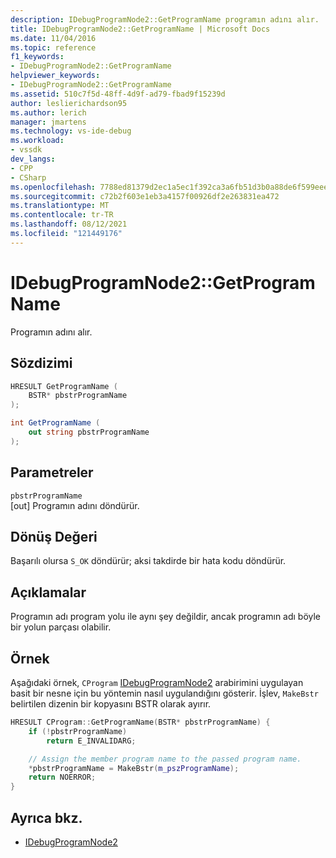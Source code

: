 ```yaml
---
description: IDebugProgramNode2::GetProgramName programın adını alır.
title: IDebugProgramNode2::GetProgramName | Microsoft Docs
ms.date: 11/04/2016
ms.topic: reference
f1_keywords:
- IDebugProgramNode2::GetProgramName
helpviewer_keywords:
- IDebugProgramNode2::GetProgramName
ms.assetid: 510c7f5d-48ff-4d9f-ad79-fbad9f15239d
author: leslierichardson95
ms.author: lerich
manager: jmartens
ms.technology: vs-ide-debug
ms.workload:
- vssdk
dev_langs:
- CPP
- CSharp
ms.openlocfilehash: 7788ed81379d2ec1a5ec1f392ca3a6fb51d3b0a88de6f599eee8fcdca59d7f14
ms.sourcegitcommit: c72b2f603e1eb3a4157f00926df2e263831ea472
ms.translationtype: MT
ms.contentlocale: tr-TR
ms.lasthandoff: 08/12/2021
ms.locfileid: "121449176"
---
```

# <a name="idebugprogramnode2getprogramname"></a>IDebugProgramNode2::GetProgramName
Programın adını alır.

## <a name="syntax"></a>Sözdizimi

```cpp
HRESULT GetProgramName (
    BSTR* pbstrProgramName
);
```

```csharp
int GetProgramName (
    out string pbstrProgramName
);
```

## <a name="parameters"></a>Parametreler
`pbstrProgramName`\
[out] Programın adını döndürür.

## <a name="return-value"></a>Dönüş Değeri
Başarılı olursa `S_OK` döndürür; aksi takdirde bir hata kodu döndürür.

## <a name="remarks"></a>Açıklamalar
Programın adı program yolu ile aynı şey değildir, ancak programın adı böyle bir yolun parçası olabilir.

## <a name="example"></a>Örnek
Aşağıdaki örnek, `CProgram` [IDebugProgramNode2](../../../extensibility/debugger/reference/idebugprogramnode2.md) arabirimini uygulayan basit bir nesne için bu yöntemin nasıl uygulandığını gösterir. İşlev, `MakeBstr` belirtilen dizenin bir kopyasını BSTR olarak ayırır.

```cpp
HRESULT CProgram::GetProgramName(BSTR* pbstrProgramName) {
    if (!pbstrProgramName)
        return E_INVALIDARG;

    // Assign the member program name to the passed program name.
    *pbstrProgramName = MakeBstr(m_pszProgramName);
    return NOERROR;
}
```

## <a name="see-also"></a>Ayrıca bkz.
- [IDebugProgramNode2](../../../extensibility/debugger/reference/idebugprogramnode2.md)
